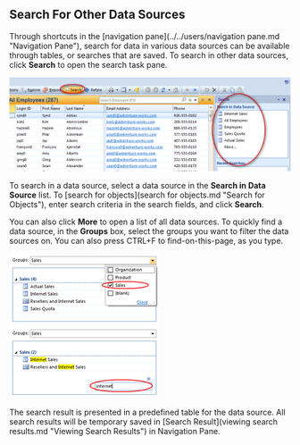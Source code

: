 ## Search For Other Data Sources

Through shortcuts in the [navigation pane](../../users/navigation pane.md "Navigation Pane"), search for data in various data sources can be available through tables, or searches that are saved. To search in other data sources, click **Search** to open the search task pane.

![ID06BD35EAAB27452A.ID4A29916A32A34D8E.png](media/ID06BD35EAAB27452A.ID4A29916A32A34D8E.png)

To search in a data source, select a data source in the **Search in Data Source** list. To [search for objects](search for objects.md "Search for Objects"), enter search criteria in the search fields, and click **Search**.

You can also click **More** to open a list of all data sources. To quickly find a data source, in the **Groups** box, select the groups you want to filter the data sources on. You can also press CTRL+F to find-on-this-page, as you type.

![IDBE5F640397D14578.png](media/IDBE5F640397D14578.png) ![IDACAED0DF6EAF46A5.png](media/IDACAED0DF6EAF46A5.png)

The search result is presented in a predefined table for the data source. All search results will be temporary saved in [Search Result](viewing search results.md "Viewing Search Results") in Navigation Pane.